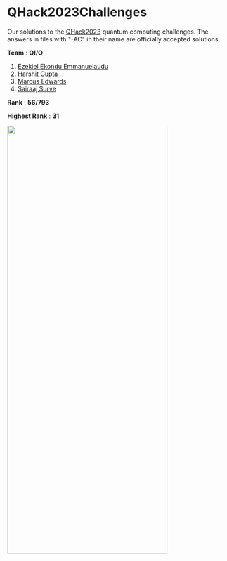 # QHack2023Challenges

Our solutions to the [QHack2023](https://qhack.ai/) quantum computing challenges. The answers in files with "-AC" in their name are officially accepted solutions.

**Team** : $\mathbf{Q I / O}$

1. [Ezekiel Ekondu Emmanuelaudu](https://i-ex3c.github.io/Portfolio/)
2. [Harshit Gupta](https://github.com/TheGupta2012)
3. [Marcus Edwards](https://github.com/comp-phys-marc)
4. [Sairaaj Surve](https://github.com/SairaajSurve)

**Rank** : $\mathbf{56 / 793}$

**Highest Rank** : $\mathbf{31}$

<img src="qhack-2023-rank.png" height="50%" width="85%">
